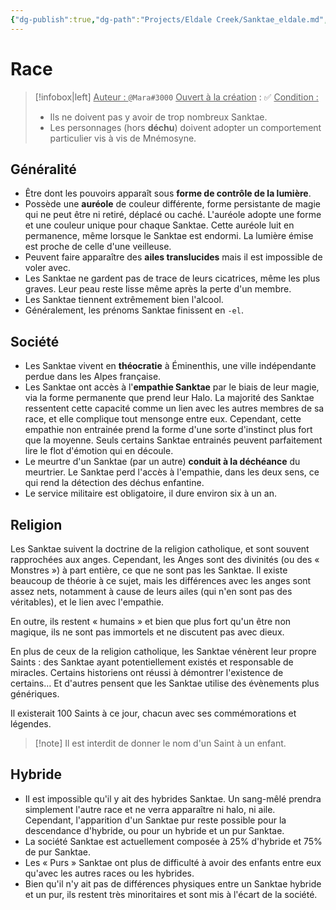```yaml
---
{"dg-publish":true,"dg-path":"Projects/Eldale Creek/Sanktae_eldale.md","permalink":"/projects/eldale-creek/sanktae-eldale/","title":"Sanktae","created":"","updated":""}
---
```



# Race
> [!infobox|left]
> <u>Auteur : </u> `@Mara#3000`
> <u>Ouvert à la création</u> : ✅
> <u>Condition :</u>
> - Ils ne doivent pas y avoir de trop nombreux Sanktae.
> - Les personnages (hors **déchu**) doivent adopter un comportement particulier vis à vis de Mnémosyne.
## Généralité

- Être dont les pouvoirs apparaît sous **forme de contrôle de la lumière**.
- Possède une **auréole** de couleur différente, forme persistante de magie qui ne peut être ni retiré, déplacé ou caché. L'auréole adopte une forme et une couleur unique pour chaque Sanktae. Cette auréole luit en permanence, même lorsque le Sanktae est endormi. La lumière émise est proche de celle d'une veilleuse.
- Peuvent faire apparaître des **ailes translucides** mais il est impossible de voler avec.
- Les Sanktae ne gardent pas de trace de leurs cicatrices, même les plus graves. Leur peau reste lisse même après la perte d'un membre.
- Les Sanktae tiennent extrêmement bien l'alcool.
- Généralement, les prénoms Sanktae finissent en `-el`.

## Société
- Les Sanktae vivent en **théocratie** à Éminenthis, une ville indépendante perdue dans les Alpes française.
- Les Sanktae ont accès à l'**empathie Sanktae** par le biais de leur magie, via la forme permanente que prend leur Halo. La majorité des Sanktae ressentent cette capacité comme un lien avec les autres membres de sa race, et elle complique tout mensonge entre eux. Cependant, cette empathie non entrainée prend la forme d'une sorte d'instinct plus fort que la moyenne. Seuls certains Sanktae entrainés peuvent parfaitement lire le flot d'émotion qui en découle.
- Le meurtre d'un Sanktae (par un autre) **conduit à la déchéance** du meurtrier. Le Sanktae perd l'accès à l'empathie, dans les deux sens, ce qui rend la détection des déchus enfantine.
- Le service militaire est obligatoire, il dure environ six à un an.

## Religion

Les Sanktae suivent la doctrine de la religion catholique, et sont souvent rapprochées aux anges. Cependant, les Anges sont des divinités (ou des « Monstres ») à part entière, ce que ne sont pas les Sanktae. Il existe beaucoup de théorie à ce sujet, mais les différences avec les anges sont assez nets, notamment à cause de leurs ailes (qui n'en sont pas des véritables), et le lien avec l'empathie.

En outre, ils restent « humains » et bien que plus fort qu'un être non magique, ils ne sont pas immortels et ne discutent pas avec dieux.

En plus de ceux de la religion catholique, les Sanktae vénèrent leur propre Saints : des Sanktae ayant potentiellement existés et responsable de miracles. Certains historiens ont réussi à démontrer l'existence de certains… Et d'autres pensent que les Sanktae utilise des évènements plus génériques.

Il existerait 100 Saints à ce jour, chacun avec ses commémorations et légendes.

> [!note] Il est interdit de donner le nom d'un Saint à un enfant.

## Hybride
- Il est impossible qu'il y ait des hybrides Sanktae. Un sang-mêlé prendra simplement l'autre race et ne verra apparaître ni halo, ni aile. Cependant, l'apparition d'un Sanktae pur reste possible pour la descendance d'hybride, ou pour un hybride et un pur Sanktae.
- La société Sanktae est actuellement composée à 25% d'hybride et 75% de pur Sanktae.
- Les « Purs » Sanktae ont plus de difficulté à avoir des enfants entre eux qu'avec les autres races ou les hybrides.
- Bien qu'il n'y ait pas de différences physiques entre un Sanktae hybride et un pur, ils restent très minoritaires et sont mis à l'écart de la société.